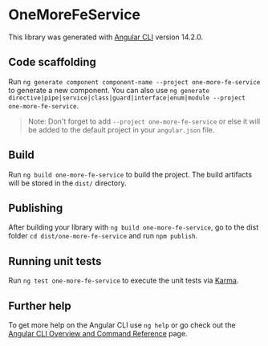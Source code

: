 # OneMoreFeService

This library was generated with [Angular CLI](https://github.com/angular/angular-cli) version 14.2.0.

## Code scaffolding

Run `ng generate component component-name --project one-more-fe-service` to generate a new component. You can also use `ng generate directive|pipe|service|class|guard|interface|enum|module --project one-more-fe-service`.
> Note: Don't forget to add `--project one-more-fe-service` or else it will be added to the default project in your `angular.json` file. 

## Build

Run `ng build one-more-fe-service` to build the project. The build artifacts will be stored in the `dist/` directory.

## Publishing

After building your library with `ng build one-more-fe-service`, go to the dist folder `cd dist/one-more-fe-service` and run `npm publish`.

## Running unit tests

Run `ng test one-more-fe-service` to execute the unit tests via [Karma](https://karma-runner.github.io).

## Further help

To get more help on the Angular CLI use `ng help` or go check out the [Angular CLI Overview and Command Reference](https://angular.io/cli) page.

